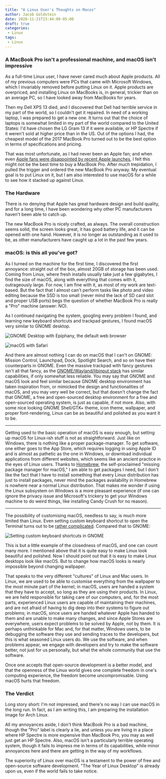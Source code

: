 ```yaml
---
title: "A Linux User's Thoughts on Macos"
author: Jacob Goldstein
date: 2020-11-21T23:44:09-05:00
draft: true
categories:
 - Linux
tags:
 - Linux
---
```


### A MacBook Pro isn't a professional machine, and macOS isn't impressive


As a full-time Linux user, I have never cared much about Apple products.
All of my previous computers were PCs that came with Microsoft Windows,
which I invariably removed before putting Linux on it. Apple products
are overpriced, and installing Linux on MacBooks is, in general,
trickier than on an average PC, so I have looked away from MacBooks for
years.

Then my Dell XPS 13 died, and I discovered that Dell had terrible
service in my part of the world, so I couldn't get it repaired. In need
of a working laptop, I was prepared to get a new one. It turns out that
the choice of laptops is somewhat limited in my part of the world
compared to the United States: I'd have chosen the LG Gram 13 if it were
available, or HP Spectre if it weren't sold at higher price than in the
US. Out of the options I had, the cheapest model of the 2017 MacBook Pro
turned out to be the best option in terms of specifications and pricing.

That was most unfortunate, as I had never been an Apple fan; and when
even [Apple fans were disappointed by recent Apple
launches](https://char.gd/blog/2017/why-i-left-mac-for-windows-apple-has-given-up),
I felt this might not be the best time to buy a MacBook Pro. After much
trepidation, I pulled the trigger and ordered the new MacBook Pro
anyway. My eventual goal is to put Linux on it, but I am also interested
to use macOS for a while to see how it stacked up against Linux.

### The Hardware

There is no denying that Apple has great hardware design and build
quality, and for a long time, I have been wondering why other PC
manufacturers haven't been able to catch up.

The new MacBook Pro is nicely crafted, as always. The overall
construction seems solid, the screen looks great, it has good battery
life, and it can be opened with one hand. However, it is no longer as
outstanding as it used to be, as other manufacturers have caught up a
lot in the past few years.

### macOS: is this all you've got?

As I turned on the machine for the first time, I discovered the first
annoyance: straight out of the box, almost 20GB of storage has been
used. Coming from Linux, where fresh installs usually take just a few
gigabytes, I find the size of macOS, along with everything that comes
with it, outrageously large. For now, I am fine with it, as most of my
work are text-based. But the fact that I almost can't perform tasks like
photo and video editing because the SSD is too small (never mind the
lack of SD card slot and proper USB ports) begs the question of whether
MacBook Pro is really a "Pro" machine (answer: NO).

As I continued navigating the system, googling every problem I found,
and learning new keyboard shortcuts and trackpad gestures, I found macOS
very similar to GNOME desktop.

![GNOME Desktop with Epiphany, the default web
browser](https://d33wubrfki0l68.cloudfront.net/c395403414c37a4962812d5e4733a083cb332846/f610c/assets/img/gnome-epiphany.jpg)

![macOS with
Safari](https://d33wubrfki0l68.cloudfront.net/9f80de821858298c2506fa7651c782552ecdad8c/d9f3b/assets/img/macos-safari.jpg)

And there are almost nothing I can do on macOS that I can't on GNOME:
Mission Control, Launchpad, Dock, Spotlight Search, and so on have their
counterparts in GNOME. Even the massive trackpad with fancy gestures
isn't all that fancy, as the [GNOME/Wayland/libinput
stack](https://wiki.gnome.org/Design/OS/Gestures) has similar
capabilities, if only somewhat less reliable. You may say that GNOME and
macOS look and feel similar because GNOME desktop environment has taken
inspiration from, or mimicked the design and functionalities of macOS,
and you may very well be correct, but that doesn't change the fact that
GNOME, a free and open-sourced desktop environment for a free and
open-sourced operating system, is just as capable, if not more. Also,
with some nice looking GNOME Shell/GTK+ theme, icon theme, wallpaper,
and proper font-rendering, Linux can be as beautiful and polished as you
want it to be.

------------------------------------------------------------------------

Getting used to the basic operation of macOS is easy enough, but setting
up macOS for Linux-ish stuff is not as straightforward. Just like on
Windows, there is nothing like a proper package-manager. To get
software, one either goes to the App Store, which requires logging in
using Apple ID and is almost as pathetic as the one in Windows, or
download individual applications from different websites, which seems
like an ancient practice in the eyes of Linux users. Thanks to
[Homebrew](https://brew.sh/), the self-proclaimed "missing package
manager for macOS," I am able to get packages I need, but I don't like
the fact that I have to install something that every Linux distribution
has just to install packages, never mind the packages availability in
Homebrew is nowhere near a normal Linux distribution. That makes me
wonder if using the Linux subsystem on Windows is a more pleasant
experience (if one can ignore the privacy issue and Microsoft's trickery
to get your Windows machine to do weird things, like installing Candy
Crush for no reason).

------------------------------------------------------------------------

The possibility of customising macOS, needless to say, is much more
limited than Linux. Even setting custom keyboard shortcut to open the
Terminal turns out to be [rather
complicated](https://apple.stackexchange.com/questions/20010/can-i-create-a-shortcut-to-open-a-specific-application-on-os-x).
Compared that to GNOME:

![Setting custom keyboard shortcuts in
GNOME](https://d33wubrfki0l68.cloudfront.net/5edeaf3467e9db00ed97e4e6da5676287a239774/d24e1/assets/img/gnome-keyboard.jpg)

This is but a little example of the closedness of macOS, and one can
count many more. I mentioned above that it is quite easy to make Linux
look beautiful and polished. Now I should point out that it is easy to
make Linux desktops look like macOS. But to change how macOS looks is
nearly impossible beyond changing wallpaper.

That speaks to the very different "cultures" of Linux and Mac users. In
Linux, we are used to be able to customise everything from the wallpaper
to the most minute part of the kernel; in macOS, users are handed a
system that they have to accept, so long as they are using their
products. In Linux, we are held responsible for taking care of our
computers, and, for the most parts, experienced Linux users are capable
of maintaining their machines, and are not afraid of having to dig deep
into their systems to figure out problems; in macOS, since users are
handed whatever Apple has handed to them and are unable to make many
changes, and since Apple Stores are everywhere, users expect problems to
be solved by Apple, not by them. It is perhaps unthinkable for Mac and,
for that matter, Windows users, to be debugging the software they use
and sending traces to the developers, but this is what seasoned Linux
users do. We use the software, and when problems appear, we engage with
developers and try to make the software better, not just for us
personally, but what the whole community that use the software.

Once one accepts that open-source development is a better model, and
that the openness of the Linux world gives one complete freedom in one's
computing experience, the freedom become uncompromisable. Using macOS
hurts that freedom.

### The Verdict

Long story short: I'm not impressed, and there's no way I can use macOS
in the long run. In fact, as I am writing this, I am preparing the
installation image for Arch Linux.

All my annoyances aside, I don't think MacBook Pro is a bad machine,
though the "Pro" label is clearly a lie, and unless you are living in a
place where HP Spectre is more expensive than MacBook Pro, you may as
well just get an HP Spectre. Also, macOS isn't a particularly terrible
operating system, though it fails to impress me in terms of its
capabilities, while minor annoyances here and there are getting in the
way of my workflows.

The superiority of Linux over macOS is a testament to the power of free
and open-source software development. "The Year of Linux Desktop" is
already upon us, even if the world fails to take notice.

